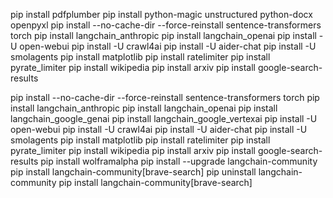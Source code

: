 pip install pdfplumber
pip install python-magic unstructured python-docx openpyxl
pip install --no-cache-dir --force-reinstall sentence-transformers torch
pip install langchain_anthropic
pip install langchain_openai
pip install -U open-webui
pip install -U crawl4ai
pip install -U aider-chat
pip install -U smolagents
pip install matplotlib
pip install ratelimiter
pip install pyrate_limiter
pip install wikipedia
pip install arxiv
pip install google-search-results

pip install --no-cache-dir --force-reinstall sentence-transformers torch
pip install langchain_anthropic
pip install langchain_openai
pip install langchain_google_genai
pip install langchain_google_vertexai
pip install -U open-webui
pip install -U crawl4ai
pip install -U aider-chat
pip install -U smolagents
pip install matplotlib
pip install ratelimiter
pip install pyrate_limiter
pip install wikipedia
pip install arxiv
pip install google-search-results
pip install wolframalpha
pip install --upgrade langchain-community
pip install langchain-community[brave-search]
pip uninstall langchain-community
pip install langchain-community[brave-search]

